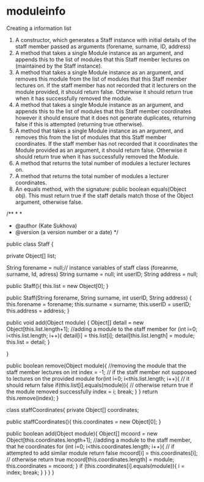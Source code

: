 # moduleinfo
Creating a information list
1. A constructor, which generates a Staff instance with initial details of the staff member passed
as arguments (forename, surname, ID, address)
2. A method that takes a single Module instance as an argument, and appends this to the list of
modules that this Staff member lectures on (maintained by the Staff instance).
3. A method that takes a single Module instance as an argument, and removes this module from the list of modules that this Staff member lectures on. If the staff member has not recorded that it lecturers on the module provided, it should return false. Otherwise it should return true when it has successfully removed the module.
4. A method that takes a single Module instance as an argument, and appends this to the list of modules that this Staff member coordinates however it should ensure that it does not generate duplicates, returning false if this is attempted (returning true otherwise).
5. A method that takes a single Module instance as an argument, and removes this from the list of modules that this Staff member coordinates. If the staff member has not recorded that it coordinates the Module provided as an argument, it should return false. Otherwise it should return true when it has successfully removed the Module.
6. A method that returns the total number of modules a lecturer lectures on.
7. A method that returns the total number of modules a lecturer coordinates.
8. An equals method, with the signature: public boolean equals(Object obj). This must return true if the staff details match those of the Object argument, otherwise false.




/**
 * 
 * 
 * @author (Kate Sukhova) 
 * @version (a version number or a date)
 */

 public class Staff  { 
 
  private Object[] list;
  
  String forename = null;// instance variables of staff class (foreanme, surname, Id, adress)
  String surname = null;
  int userID;
  String address = null;

public Staff(){
      this.list = new Object[0];
    }
      
 
  public Staff(String forename, String surname, int userID, String address) {
    this.forename = forename;
    this.surname = surname;
    this.userID = userID;
    this.address = address;
    }
  
public void add(Object module) { 
    Object[] detail = new Object[this.list.length+1];  //adding a module to the staff member
    for (int i=0; i<this.list.length; i++){
        detail[i] = this.list[i];
        detail[this.list.length] = module;
        this.list = detail;
    }

}

public boolean remove(Object module){              //removing the module that the staff member lectures on
    int index  = -1;                          // if the staff member not supposed to lectures on the provided module
    for(int i=0; i<this.list.length; i++){    //  it should return false
        if(this.list[i].equals(module)){           // otherwise return true if the module removed successfully 
            index = i;
            break;
        }
    }
    return this.remove(index);
}

 

class staffCoordinates{
  private Object[] coordinates;

public staffCoordinates(){
   this.coordinates = new Object[0];
        }

    
public boolean add(Object module){
        Object[] mcoord = new Object[this.coordinates.length+1];  //adding a module to the staff member, that he coordinates
    for (int i=0; i<this.coordinates.length; i++){                // if attempted to add similar module return false
        mcoord[i] = this.coordinates[i];                          // otherwise return true
        mcoord[this.coordinates.length] = module;
        this.coordinates = mcoord;
    }
    if (this.coordinates[i].equals(module)){
        i = index;
        break; 
    }
}
}
}

    
